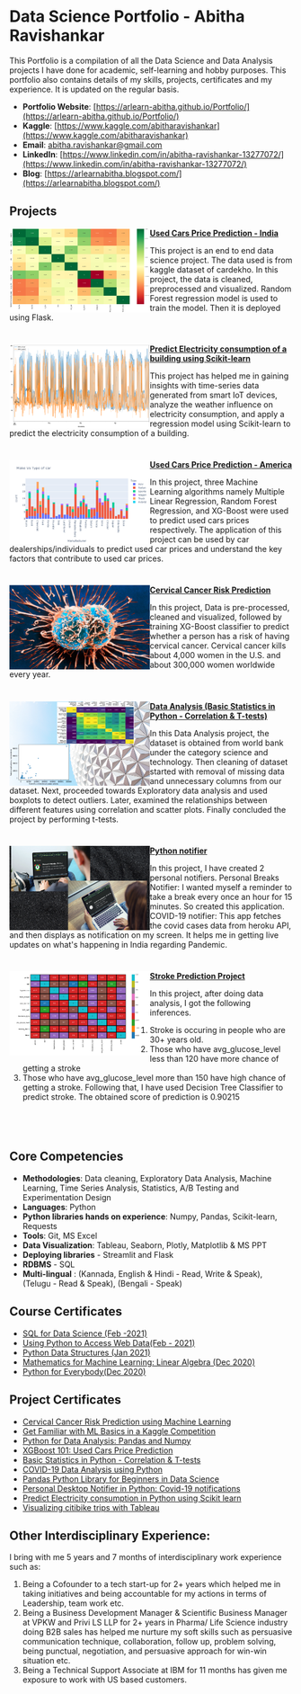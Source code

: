 # Data Science Portfolio - Abitha Ravishankar
This Portfolio is a compilation of all the Data Science and Data Analysis projects I have done for academic, self-learning and hobby purposes. This portfolio also contains details of my  skills, projects, certificates and my experience. It is updated on the regular basis.

- **Portfolio Website**: [https://arlearn-abitha.github.io/Portfolio/](https://arlearn-abitha.github.io/Portfolio/)
- **Kaggle**: [https://www.kaggle.com/abitharavishankar](https://www.kaggle.com/abitharavishankar)
- **Email**: [abitha.ravishankar@gmail.com](abitha.ravishankar@gmail.com)
- **LinkedIn**: [https://www.linkedin.com/in/abitha-ravishankar-13277072/](https://www.linkedin.com/in/abitha-ravishankar-13277072/)
- **Blog**: [https://arlearnabitha.blogspot.com/](https://arlearnabitha.blogspot.com/)


 ## Projects


<img align="left" width="250" height="150" src="https://github.com/arlearn-abitha/Portfolio/blob/master/Images/Used%20car%20price%20prediction%20-%20krish.png"> **[Used Cars Price Prediction - India](https://github.com/arlearn-abitha/Data-Science-Projects/tree/main/End%20to%20end%20data%20science%20project%20-%20Used%20car%20price%20prediction)**

This project is an end to end data science project. The data used is from kaggle dataset of cardekho. In this project, the data is cleaned, preprocessed and visualized. Random Forest regression model is used to train the model. Then it is deployed using Flask. 

#


<img align="left" width="250" height="150" src="https://github.com/arlearn-abitha/Portfolio/blob/master/Images/Predict%20Electric%20consumption.png"> **[Predict Electricity consumption of a building using Scikit-learn](https://github.com/arlearn-abitha/Data-Science-Projects/tree/main/K-Neighbor%20Regressor%20algorithm%20to%20predict%20electricity%20consumption)**

This project has helped me in gaining insights with time-series data generated from smart IoT devices, analyze the weather influence on electricity consumption, and apply a regression model using Scikit-learn to predict the electricity consumption of a building. 

#

<img align="left" width="250" height="150" src="https://github.com/arlearn-abitha/Portfolio/blob/master/Images/Used%20cars%20price%20predict.png"> **[Used Cars Price Prediction - America](https://github.com/arlearn-abitha/Data-Science-Projects/tree/main/XGBoost_101_Used_cars_price_prediction)**

In this project, three Machine Learning algorithms namely Multiple Linear Regression, Random Forest Regression, and XG-Boost were used to predict used cars prices respectively. The application of this project can be used by car dealerships/individuals to predict used car prices and understand the key factors that contribute to used car prices.

#

<img align="left" width="250" height="150" src="https://github.com/arlearn-abitha/Portfolio/blob/master/Images/Cervical-Cancer.jpg"> **[Cervical Cancer Risk Prediction](https://github.com/arlearn-abitha/Data-Science-Projects/tree/main/XGBoost_algorithm_to_predict_Cervical_cancer_risk)**
 
In this project, Data is pre-processed, cleaned and visualized, followed by training XG-Boost classifier to predict whether a person has a risk of having cervical cancer. Cervical cancer kills about 4,000 women in the U.S. and about 300,000 women worldwide every year. 

#

<img align="left" width="250" height="150" src="https://github.com/arlearn-abitha/Portfolio/blob/master/images/fulls/05.png"> **[Data Analysis (Basic Statistics in Python - Correlation & T-tests)](https://github.com/arlearn-abitha/Data-Science-Projects/tree/main/Data%20Analysis%20Mini%20projects/Data%20Analysis%20based%20on%20(corr%20%26%20t-test))**
 
In this Data Analysis project, the dataset is obtained from world bank under the category science and technology. Then cleaning of dataset started with removal of missing data and unnecessary columns from our dataset. Next, proceeded towards Exploratory data analysis and used boxplots to detect outliers. Later, examined the relationships between different features using correlation and scatter plots. Finally concluded the project by performing t-tests. 

#

<img align="left" width="250" height="150" src="https://github.com/arlearn-abitha/Portfolio/blob/master/images/fulls/06.png"> **[Python notifier](https://github.com/arlearn-abitha/Data-Science-Projects/tree/main/Python%20personal%20notification%20projects)**
 
In this project, I have created 2 personal notifiers.
Personal Breaks Notifier: I wanted myself a reminder to take a break every once an hour for 15 minutes. So created this application.</br>
COVID-19 notifier: This app fetches the covid cases data from heroku API, and then displays as notification on my screen. It helps me in getting live updates on what's happening in India regarding Pandemic. 

#

<img align="left" width="250" height="150" src="https://github.com/arlearn-abitha/Portfolio/blob/master/Images/08.PNG"> **[Stroke Prediction Project](https://github.com/arlearn-abitha/Data-Science-Projects/tree/main/Stroke%20Prediction%20Project)**
 
In this project, after doing data analysis, I got the following inferences.
  1. Stroke is occuring in people who are 30+ years old.
  2. Those who have avg_glucose_level less than 120 have more chance of getting a stroke 
  3. Those who have avg_glucose_level more than 150 have high chance of getting a stroke.
  Following that, I have used Decision Tree Classifier to predict stroke. The obtained score of prediction is 0.90215

#

<br />
 
## Core Competencies

- **Methodologies**: Data cleaning, Exploratory Data Analysis, Machine Learning, Time Series Analysis, Statistics, A/B Testing and Experimentation Design
- **Languages**: Python
- **Python libraries hands on experience**: Numpy, Pandas, Scikit-learn, Requests
- **Tools**: Git, MS Excel
- **Data Visualization**: Tableau, Seaborn, Plotly, Matplotlib & MS PPT
- **Deploying libraries** - Streamlit and Flask
- **RDBMS** - SQL
- **Multi-lingual** : (Kannada, English & Hindi - Read, Write & Speak), (Telugu - Read & Speak), (Bengali - Speak)

## Course Certificates

- [SQL for Data Science (Feb -2021)](https://github.com/arlearn-abitha/Portfolio/blob/master/Certificates/Coursera%20FK648EZDWFLU.pdf)
- [Using Python to Access Web Data(Feb - 2021)](https://github.com/arlearn-abitha/Portfolio/blob/master/Certificates/Coursera%20X4WLRTQMUYY2.pdf)
- [Python Data Structures (Jan 2021)](https://github.com/arlearn-abitha/Portfolio/blob/master/Certificates/Coursera%20HJ5Q2FHR3BDY.pdf)
- [Mathematics for Machine Learning: Linear Algebra (Dec 2020)](https://github.com/arlearn-abitha/Portfolio/blob/master/Certificates/Coursera%207AZPVGHA4KU7.pdf)
- [Python for Everybody(Dec 2020)](https://github.com/arlearn-abitha/Portfolio/blob/master/Certificates/Coursera%20KWYYZNXASAQD.pdf)

## Project Certificates

- [Cervical Cancer Risk Prediction using Machine Learning](https://github.com/arlearn-abitha/Portfolio/blob/master/Certificates/Coursera%20YYY8FEZ6Z8RK.pdf)
- [Get Familiar with ML Basics in a Kaggle Competition](https://github.com/arlearn-abitha/Portfolio/blob/master/Certificates/Coursera%20G956ANQ85KWM.pdf)
- [Python for Data Analysis: Pandas and Numpy](https://github.com/arlearn-abitha/Portfolio/blob/master/Certificates/Coursera%203S5HEHWLXEPY.pdf)
- [XGBoost 101: Used Cars Price Prediction](https://github.com/arlearn-abitha/Portfolio/blob/master/Certificates/Coursera%20C53ARLKWA2VZ.pdf)
- [Basic Statistics in Python - Correlation & T-tests](https://github.com/arlearn-abitha/Portfolio/blob/master/Certificates/Coursera%20GATZN5WML586.pdf)
- [COVID-19 Data Analysis using Python](https://github.com/arlearn-abitha/Portfolio/blob/master/Certificates/Coursera%20YUZ32LVHJNM9.pdf)
- [Pandas Python Library for Beginners in Data Science](https://github.com/arlearn-abitha/Portfolio/blob/master/Certificates/Coursera%20MHTPK37697WJ.pdf)
- [Personal Desktop Notifier in Python: Covid-19 notifications](https://github.com/arlearn-abitha/Portfolio/blob/master/Certificates/Coursera%20S6YJJLVKP3A7.pdf)
- [Predict Electricity consumption in Python using Scikit learn](https://github.com/arlearn-abitha/Portfolio/blob/master/Certificates/Coursera%209GEX2W7VC858.pdf)
- [Visualizing citibike trips with Tableau ](https://github.com/arlearn-abitha/Portfolio/blob/master/Certificates/Coursera%20AJFLPQXVCULJ.pdf)

## Other Interdisciplinary Experience:

I bring with me 5 years and 7 months of interdisciplinary work experience such as:
1. Being a Cofounder to a tech start-up for 2+ years which helped me in taking initiatives and being accountable for my actions in terms of Leadership, team work etc.
2. Being a Business Development Manager & Scientific Business Manager at VPKW and Privi LS LLP for 2+ years in Pharma/ Life Science industry doing B2B sales has helped me nurture my soft skills such as persuasive communication technique, collaboration, follow up, problem solving, being punctual, negotiation, and persuasive approach for win-win situation etc. 
3. Being a Technical Support Associate at IBM for 11 months has given me exposure to work with US based customers.
